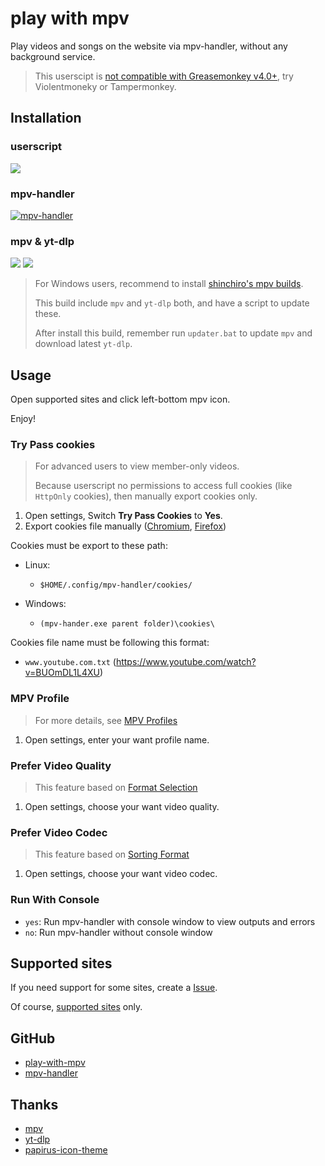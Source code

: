 # play with mpv

Play videos and songs on the website via mpv-handler, without any background service.

> This userscipt is [not compatible with Greasemonkey v4.0+][note-greasemonkey], try Violentmoneky or Tampermonkey.

[note-greasemonkey]: https://github.com/akiirui/userscript/issues/1

## Installation

### userscript

[![][badges-play-with-mpv]][install-play-with-mpv]

### mpv-handler

[![mpv-handler][badges-mpv-handler]][install-mpv-handler]

### mpv & yt-dlp

[![][badges-mpv]][install-mpv]
[![][badges-yt-dlp]][install-yt-dlp]

> For Windows users, recommend to install [shinchiro's mpv builds][install-mpv-windows].
>
> This build include `mpv` and `yt-dlp` both, and have a script to update these.
>
> After install this build, remember run `updater.bat` to update `mpv` and download latest `yt-dlp`.

[badges-mpv-handler]: https://img.shields.io/github/v/release/akiirui/mpv-handler?style=for-the-badge&logo=github&label=mpv-handler&color=blue
[badges-mpv]: https://img.shields.io/github/v/release/mpv-player/mpv?style=for-the-badge&logo=mpv&label=mpv&color=blue
[badges-play-with-mpv]: https://img.shields.io/greasyfork/v/416271?style=for-the-badge&logo=greasyfork&label=play-with-mpv
[badges-yt-dlp]: https://img.shields.io/github/v/release/yt-dlp/yt-dlp?style=for-the-badge&logo=youtube&label=yt-dlp
[install-mpv-handler]: https://github.com/akiirui/mpv-handler/blob/main/README.md#installation
[install-mpv-windows]: https://sourceforge.net/projects/mpv-player-windows/files
[install-mpv]: https://mpv.io/installation/
[install-play-with-mpv]: https://greasyfork.org/scripts/416271-play-with-mpv
[install-yt-dlp]: https://github.com/yt-dlp/yt-dlp/releases

## Usage

Open supported sites and click left-bottom mpv icon.

Enjoy!

### Try Pass cookies

> For advanced users to view member-only videos.
>
> Because userscript no permissions to access full cookies (like `HttpOnly` cookies), then manually export cookies only.

1. Open settings, Switch **Try Pass Cookies** to **Yes**.
2. Export cookies file manually ([Chromium][usage-cookies-chromium], [Firefox][usage-cookies-firefox])

Cookies must be export to these path:

- Linux:

  - `$HOME/.config/mpv-handler/cookies/`

- Windows:

  - `(mpv-hander.exe parent folder)\cookies\`

Cookies file name must be following this format:

- `www.youtube.com.txt` (https://www.youtube.com/watch?v=BUOmDL1L4XU)

### MPV Profile

> For more details, see [MPV Profiles][usage-mpv-profile]

1. Open settings, enter your want profile name.

### Prefer Video Quality

> This feature based on [Format Selection][usage-format-selection]

1. Open settings, choose your want video quality.

### Prefer Video Codec

> This feature based on [Sorting Format][usage-sorting-format]

1. Open settings, choose your want video codec.

[usage-cookies-chromium]: https://chrome.google.com/webstore/detail/get-cookiestxt-locally/cclelndahbckbenkjhflpdbgdldlbecc/
[usage-cookies-firefox]: https://addons.mozilla.org/en-US/firefox/addon/cookies-txt/
[usage-mpv-profile]: https://mpv.io/manual/stable/#profiles
[usage-format-selection]: https://github.com/yt-dlp/yt-dlp/blob/master/README.md#format-selection
[usage-sorting-format]: https://github.com/yt-dlp/yt-dlp/blob/master/README.md#sorting-formats

### Run With Console

- `yes`: Run mpv-handler with console window to view outputs and errors
- `no`: Run mpv-handler without console window

## Supported sites

If you need support for some sites, create a [Issue][support-issue].

Of course, [supported sites][support-sites] only.

[support-issue]: https://github.com/akiirui/userscript/issues/new
[support-sites]: https://github.com/yt-dlp/yt-dlp/blob/master/supportedsites.md

## GitHub

- [play-with-mpv][github-userscript]
- [mpv-handler][github-mpv-handler]

[github-mpv-handler]: https://github.com/akiirui/mpv-handler/
[github-userscript]: https://github.com/akiirui/userscript/tree/play-with-mpv/

## Thanks

- [mpv][thanks-mpv]
- [yt-dlp][thanks-yt-dlp]
- [papirus-icon-theme][thanks-papirus-icon-theme]

[thanks-mpv]: https://mpv.io/
[thanks-papirus-icon-theme]: https://github.com/PapirusDevelopmentTeam/papirus-icon-theme/
[thanks-yt-dlp]: https://github.com/yt-dlp/yt-dlp
